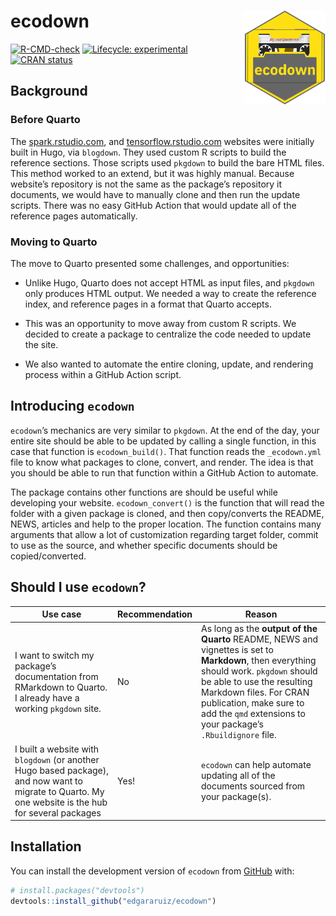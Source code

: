 
<!-- README.md is generated from README.Rmd. Please edit that file -->

# ecodown <img src="man/figures/logo.png" align="right" alt="" width="130" />

<!-- badges: start -->

[![R-CMD-check](https://github.com/edgararuiz/ecodown/workflows/R-CMD-check/badge.svg)](https://github.com/edgararuiz/ecodown/actions)
[![Lifecycle:
experimental](https://img.shields.io/badge/lifecycle-experimental-orange.svg)](https://lifecycle.r-lib.org/articles/stages.html#experimental)
[![CRAN
status](https://www.r-pkg.org/badges/version/ecodown)](https://CRAN.R-project.org/package=ecodown)
<!-- badges: end -->

## Background

### Before Quarto

The [spark.rstudio.com](https://spark.rstudio.com/), and
[tensorflow.rstudio.com](https://tensorflow.rstudio.com/) websites were
initially built in Hugo, via `blogdown`. They used custom R scripts to
build the reference sections. Those scripts used `pkgdown` to build the
bare HTML files. This method worked to an extend, but it was highly
manual. Because website’s repository is not the same as the package’s
repository it documents, we would have to manually clone and then run
the update scripts. There was no easy GitHub Action that would update
all of the reference pages automatically.

### Moving to Quarto

The move to Quarto presented some challenges, and opportunities:

-   Unlike Hugo, Quarto does not accept HTML as input files, and
    `pkgdown` only produces HTML output. We needed a way to create the
    reference index, and reference pages in a format that Quarto
    accepts.

-   This was an opportunity to move away from custom R scripts. We
    decided to create a package to centralize the code needed to update
    the site.

-   We also wanted to automate the entire cloning, update, and rendering
    process within a GitHub Action script.

## Introducing `ecodown`

`ecodown`’s mechanics are very similar to `pkgdown`. At the end of the
day, your entire site should be able to be updated by calling a single
function, in this case that function is `ecodown_build()`. That function
reads the `_ecodown.yml` file to know what packages to clone, convert,
and render. The idea is that you should be able to run that function
within a GitHub Action to automate.

The package contains other functions are should be useful while
developing your website. `ecodown_convert()` is the function that will
read the folder with a given package is cloned, and then copy/converts
the README, NEWS, articles and help to the proper location. The function
contains many arguments that allow a lot of customization regarding
target folder, commit to use as the source, and whether specific
documents should be copied/converted.

## Should I use `ecodown`?

| Use case                                                                                                                                             | Recommendation | Reason                                                                                                                                                                                                                                                                                    |
|------------------------------------------------------------------------------------------------------------------------------------------------------|----------------|-------------------------------------------------------------------------------------------------------------------------------------------------------------------------------------------------------------------------------------------------------------------------------------------|
| I want to switch my package’s documentation from RMarkdown to Quarto. I already have a working `pkgdown` site.                                       | No             | As long as the **output of the Quarto** README, NEWS and vignettes is set to **Markdown**, then everything should work. `pkgdown` should be able to use the resulting Markdown files. For CRAN publication, make sure to add the `qmd` extensions to your package’s `.Rbuildignore` file. |
| I built a website with `blogdown` (or another Hugo based package), and now want to migrate to Quarto. My one website is the hub for several packages | Yes!           | `ecodown` can help automate updating all of the documents sourced from your package(s).                                                                                                                                                                                                   |

## Installation

You can install the development version of `ecodown` from
[GitHub](https://github.com/) with:

``` r
# install.packages("devtools")
devtools::install_github("edgararuiz/ecodown")
```
